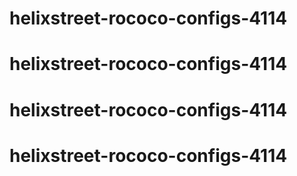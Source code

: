 # helixstreet-rococo-configs-4114
# helixstreet-rococo-configs-4114
# helixstreet-rococo-configs-4114
# helixstreet-rococo-configs-4114
